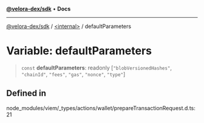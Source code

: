 [**@velora-dex/sdk**](../../README.md) • **Docs**

***

[@velora-dex/sdk](../../globals.md) / [\<internal\>](../README.md) / defaultParameters

# Variable: defaultParameters

> `const` **defaultParameters**: readonly [`"blobVersionedHashes"`, `"chainId"`, `"fees"`, `"gas"`, `"nonce"`, `"type"`]

## Defined in

node\_modules/viem/\_types/actions/wallet/prepareTransactionRequest.d.ts:21
